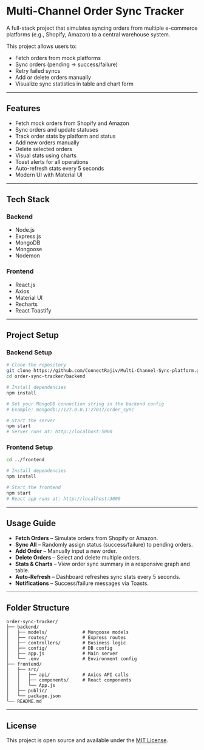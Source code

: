 # Multi-Channel Order Sync Tracker

A full-stack project that simulates syncing orders from multiple e-commerce platforms (e.g., Shopify, Amazon) to a central warehouse system.

This project allows users to:

- Fetch orders from mock platforms
- Sync orders (pending → success/failure)
- Retry failed syncs
- Add or delete orders manually
- Visualize sync statistics in table and chart form

---

## Features

- Fetch mock orders from Shopify and Amazon
- Sync orders and update statuses
- Track order stats by platform and status
- Add new orders manually
- Delete selected orders
- Visual stats using charts
- Toast alerts for all operations
- Auto-refresh stats every 5 seconds
- Modern UI with Material UI

---

## Tech Stack

### Backend

- Node.js
- Express.js
- MongoDB
- Mongoose
- Nodemon

### Frontend

- React.js
- Axios
- Material UI
- Recharts
- React Toastify

---

## Project Setup

### Backend Setup

```bash
# Clone the repository
git clone https://github.com/ConnectRajiv/Multi-Channel-Sync-platform.git
cd order-sync-tracker/backend

# Install dependencies
npm install

# Set your MongoDB connection string in the backend config
# Example: mongodb://127.0.0.1:27017/order_sync

# Start the server
npm start
# Server runs at: http://localhost:5000
```

### Frontend Setup

```bash
cd ../frontend

# Install dependencies
npm install

# Start the frontend
npm start
# React app runs at: http://localhost:3000
```

---

## Usage Guide

- **Fetch Orders** – Simulate orders from Shopify or Amazon.
- **Sync All** – Randomly assign status (success/failure) to pending orders.
- **Add Order** – Manually input a new order.
- **Delete Orders** – Select and delete multiple orders.
- **Stats & Charts** – View order sync summary in a responsive graph and table.
- **Auto-Refresh** – Dashboard refreshes sync stats every 5 seconds.
- **Notifications** – Success/failure messages via Toasts.

---

## Folder Structure

```
order-sync-tracker/
├── backend/
│   ├── models/             # Mongoose models
│   ├── routes/             # Express routes
│   ├── controllers/        # Business logic
│   ├── config/             # DB config
│   ├── app.js              # Main server
│   └── .env                # Environment config
├── frontend/
│   ├── src/
│   │   ├── api/            # Axios API calls
│   │   ├── components/     # React components
│   │   └── App.js
│   ├── public/
│   └── package.json
└── README.md
```

---

## License

This project is open source and available under the [MIT License](LICENSE).
